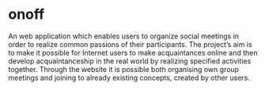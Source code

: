 # onoff
An web application which enables users to organize social meetings in order to realize common passions of  their participants. The project’s aim is to make it possible for Internet users to make acquaintances online and then develop acquaintanceship in the real world by realizing specified activities together. Through the website it is possible both organising own group meetings and joining to already existing concepts, created by other users.
